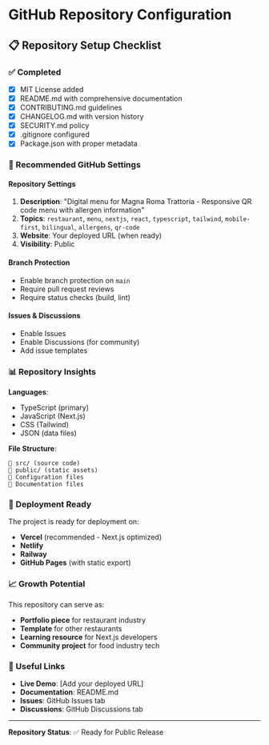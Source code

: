 # GitHub Repository Configuration

## 📋 Repository Setup Checklist

### ✅ Completed
- [x] MIT License added
- [x] README.md with comprehensive documentation
- [x] CONTRIBUTING.md guidelines
- [x] CHANGELOG.md with version history
- [x] SECURITY.md policy
- [x] .gitignore configured
- [x] Package.json with proper metadata

### 🎯 Recommended GitHub Settings

#### Repository Settings
1. **Description**: "Digital menu for Magna Roma Trattoria - Responsive QR code menu with allergen information"
2. **Topics**: `restaurant`, `menu`, `nextjs`, `react`, `typescript`, `tailwind`, `mobile-first`, `bilingual`, `allergens`, `qr-code`
3. **Website**: Your deployed URL (when ready)
4. **Visibility**: Public

#### Branch Protection
- Enable branch protection on `main`
- Require pull request reviews
- Require status checks (build, lint)

#### Issues & Discussions
- Enable Issues
- Enable Discussions (for community)
- Add issue templates

### 📊 Repository Insights

**Languages**: 
- TypeScript (primary)
- JavaScript (Next.js)
- CSS (Tailwind)
- JSON (data files)

**File Structure**:
```
📁 src/ (source code)
📁 public/ (static assets)
📄 Configuration files
📄 Documentation files
```

### 🚀 Deployment Ready

The project is ready for deployment on:
- **Vercel** (recommended - Next.js optimized)
- **Netlify**
- **Railway**
- **GitHub Pages** (with static export)

### 📈 Growth Potential

This repository can serve as:
- **Portfolio piece** for restaurant industry
- **Template** for other restaurants
- **Learning resource** for Next.js developers
- **Community project** for food industry tech

### 🔗 Useful Links

- **Live Demo**: [Add your deployed URL]
- **Documentation**: README.md
- **Issues**: GitHub Issues tab
- **Discussions**: GitHub Discussions tab

---

**Repository Status**: ✅ Ready for Public Release
